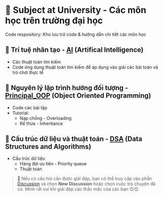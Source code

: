 # 🤗 Subject at University - Các môn học trên trường đại học
Code respository: Kho lưu trữ code & hướng dẫn chi tiết các môn học
## 🤖 Trí tuệ nhân tạo - [AI](https://github.com/qnhat2004/Subject_at_University/tree/main/AI) (Artifical Intelligence)
  - Các thuật toán tìm kiếm
  - Code ứng dụng thuật toán tìm kiếm để áp dụng vào giải các bài toán và trò chơi thực tế
## 🧛 Nguyên lý lập trình hướng đối tượng - [Principal_OOP](https://github.com/qnhat2004/Subject_at_University/tree/main/OOP) (Object Oriented Programming)
  + Code các bài tập
  + Tutorial:
    + Nạp chồng - Overloading
    + Kế thừa - Inheritance
        
## 🧠 Cấu trúc dữ liệu và thuật toán - [DSA](https://github.com/qnhat2004/Subject_at_University/tree/main/DSA) (Data Structures and Algorithms)
  + Cấu trúc dữ liệu
    + Hàng đợi ưu tiên - Priority queue
    + Thuật toán


> 🤔 Nếu có câu hỏi cần được giải đáp, bạn có thể truy cập vào phần [Discussion](https://github.com/qnhat2004/Subject_at_University/discussions) và chọn **New Discussion** hoặc chọn cuộc trò chuyện đã có. Mình rất vui khi giải đáp các thắc mắc của các bạn 😊😊
